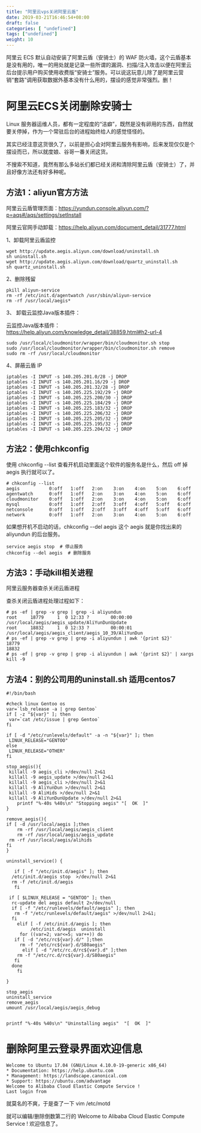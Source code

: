```yaml
---
title: "阿里云vps关闭阿里云盾"
date: 2019-03-21T16:46:54+08:00
draft: false
categories: [ "undefined"]
tags: ["undefined"]
weight: 10
---
```


阿里云 ECS 默认自动安装了阿里云盾（安骑士）的 WAF 防火墙，这个云盾基本是没有用的，唯一的用处就是记录一些所谓的漏洞、扫描/注入攻击以便在阿里云后台提示用户购买使用收费版“安骑士”服务。可以说这玩意儿除了是阿里云营销“套路”调用获取数据外基本没有什么用的，摆设的感觉非常强烈。删！
<!--more-->



# 阿里云ECS关闭删除安骑士

Linux 服务器运维人员，都有一定程度的“洁癖”，既然是没有卵用的东西，自然就要关停掉，作为一个常驻后台的进程始终给人的感觉怪怪的。

其实已经注意这货很久了，以前是担心会对阿里云服务有影响，后来发现仅仅是个摆设而已，所以就度娘、谷哥一番关闭这货。

不搜索不知道，竟然有那么多站长们都已经关闭和清除阿里云盾（安骑士）了，并且好像方法还有好多种呢。

## 方法1：aliyun官方方法

阿里云云盾管理页面：https://yundun.console.aliyun.com/?p=aqs#/aqs/settings/setInstall

阿里云官网手动卸载：https://help.aliyun.com/document_detail/31777.html

1、卸载阿里云盾监控

```shell
wget http://update.aegis.aliyun.com/download/uninstall.sh
sh uninstall.sh
wget http://update.aegis.aliyun.com/download/quartz_uninstall.sh
sh quartz_uninstall.sh
```

2、删除残留

```shell
pkill aliyun-service
rm -rf /etc/init.d/agentwatch /usr/sbin/aliyun-service
rm -rf /usr/local/aegis*
```

3、 卸载云监控Java版本插件：

云监控Java版本插件： https://help.aliyun.com/knowledge_detail/38859.html#h2-url-4

```shell
sudo /usr/local/cloudmonitor/wrapper/bin/cloudmonitor.sh stop
sudo /usr/local/cloudmonitor/wrapper/bin/cloudmonitor.sh remove
sudo rm -rf /usr/local/cloudmonitor
```

4、屏蔽云盾 IP​

```shell
iptables -I INPUT -s 140.205.201.0/28 -j DROP
iptables -I INPUT -s 140.205.201.16/29 -j DROP
iptables -I INPUT -s 140.205.201.32/28 -j DROP
iptables -I INPUT -s 140.205.225.192/29 -j DROP
iptables -I INPUT -s 140.205.225.200/30 -j DROP
iptables -I INPUT -s 140.205.225.184/29 -j DROP
iptables -I INPUT -s 140.205.225.183/32 -j DROP
iptables -I INPUT -s 140.205.225.206/32 -j DROP
iptables -I INPUT -s 140.205.225.205/32 -j DROP
iptables -I INPUT -s 140.205.225.195/32 -j DROP
iptables -I INPUT -s 140.205.225.204/32 -j DROP
```

## 方法2：使用chkconfig

使用 chkconfig --list 查看开机启动里面这个软件的服务名是什么，然后 off 掉 aegis 执行就可以了。

```
# chkconfig --list
aegis           0:off   1:off   2:on    3:on    4:on    5:on    6:off
agentwatch      0:off   1:off   2:on    3:on    4:on    5:on    6:off
cloudmonitor    0:off   1:off   2:on    3:on    4:on    5:on    6:off
mysql           0:off   1:off   2:off   3:off   4:off   5:off   6:off
netconsole      0:off   1:off   2:off   3:off   4:off   5:off   6:off
network         0:off   1:off   2:on    3:on    4:on    5:on    6:off
```

如果想开机不启动的话，chkconfig --del aegis 这个 aegis 就是你找出来的 aliyundun 的后台服务。

```
service aegis stop  # 停止服务
chkconfig --del aegis  # 删除服务
```
 
## 方法3：手动kill相关进程

阿里云服务器查杀关闭云盾进程

查杀关闭云盾进程处理过程如下：

```
# ps -ef | grep -v grep | grep -i aliyundun
root     18779     1  0 12:33 ?        00:00:00 /usr/local/aegis/aegis_update/AliYunDunUpdate
root     18832     1  0 12:33 ?        00:00:01 /usr/local/aegis/aegis_client/aegis_10_39/AliYunDun
# ps -ef | grep -v grep | grep -i aliyundun | awk '{print $2}'
18779
18832
# ps -ef | grep -v grep | grep -i aliyundun | awk '{print $2}' | xargs kill -9
```


## 方法4：别的公司用的uninstall.sh 适用centos7

```
#!/bin/bash

#check linux Gentoo os 
var=`lsb_release -a | grep Gentoo`
if [ -z "${var}" ]; then 
 var=`cat /etc/issue | grep Gentoo`
fi

if [ -d "/etc/runlevels/default" -a -n "${var}" ]; then
 LINUX_RELEASE="GENTOO"
else
 LINUX_RELEASE="OTHER"
fi

stop_aegis(){
 killall -9 aegis_cli >/dev/null 2>&1
 killall -9 aegis_update >/dev/null 2>&1
 killall -9 aegis_cli >/dev/null 2>&1
 killall -9 AliYunDun >/dev/null 2>&1
 killall -9 AliHids >/dev/null 2>&1
 killall -9 AliYunDunUpdate >/dev/null 2>&1
    printf "%-40s %40s\n" "Stopping aegis" "[  OK  ]"
}

remove_aegis(){
if [ -d /usr/local/aegis ];then
    rm -rf /usr/local/aegis/aegis_client
    rm -rf /usr/local/aegis/aegis_update
 rm -rf /usr/local/aegis/alihids
fi
}

uninstall_service() {
   
   if [ -f "/etc/init.d/aegis" ]; then
  /etc/init.d/aegis stop  >/dev/null 2>&1
  rm -f /etc/init.d/aegis 
   fi

 if [ $LINUX_RELEASE = "GENTOO" ]; then
  rc-update del aegis default 2>/dev/null
  if [ -f "/etc/runlevels/default/aegis" ]; then
   rm -f "/etc/runlevels/default/aegis" >/dev/null 2>&1;
  fi
    elif [ -f /etc/init.d/aegis ]; then
         /etc/init.d/aegis  uninstall
     for ((var=2; var<=5; var++)) do
   if [ -d "/etc/rc${var}.d/" ];then
     rm -f "/etc/rc${var}.d/S80aegis"
      elif [ -d "/etc/rc.d/rc${var}.d" ];then
    rm -f "/etc/rc.d/rc${var}.d/S80aegis"
   fi
  done
    fi

}

stop_aegis
uninstall_service
remove_aegis
umount /usr/local/aegis/aegis_debug


printf "%-40s %40s\n" "Uninstalling aegis"  "[  OK  ]"
```

# 删除阿里云登录界面欢迎信息

```
Welcome to Ubuntu 17.04 (GNU/Linux 4.10.0-19-generic x86_64)
* Documentation: https://help.ubuntu.com
* Management: https://landscape.canonical.com
* Support: https://ubuntu.com/advantage
Welcome to Alibaba Cloud Elastic Compute Service !
Last login from
```

就莫名的不爽，于是查了一下 vim /etc/motd

就可以编辑/删除倒数第二行的 Welcome to Alibaba Cloud Elastic Compute Service ! 欢迎信息了。
